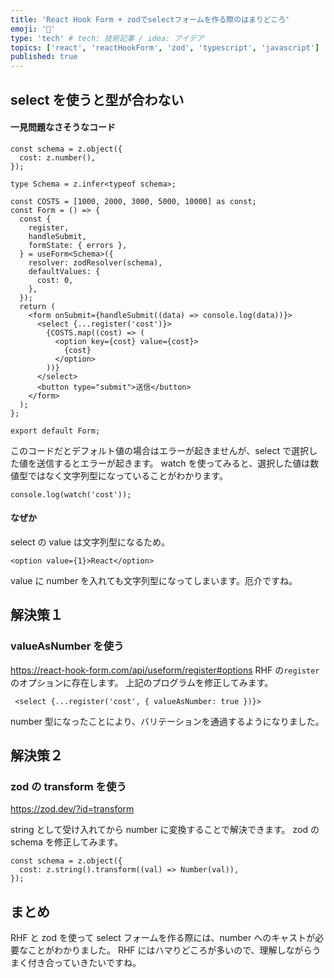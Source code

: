 ```yaml
---
title: 'React Hook Form + zodでselectフォームを作る際のはまりどころ'
emoji: '🦍'
type: 'tech' # tech: 技術記事 / idea: アイデア
topics: ['react', 'reactHookForm', 'zod', 'typescript', 'javascript']
published: true
---
```


## select を使うと型が合わない

#### 一見問題なさそうなコード

```tsx
const schema = z.object({
  cost: z.number(),
});

type Schema = z.infer<typeof schema>;

const COSTS = [1000, 2000, 3000, 5000, 10000] as const;
const Form = () => {
  const {
    register,
    handleSubmit,
    formState: { errors },
  } = useForm<Schema>({
    resolver: zodResolver(schema),
    defaultValues: {
      cost: 0,
    },
  });
  return (
    <form onSubmit={handleSubmit((data) => console.log(data))}>
      <select {...register('cost')}>
        {COSTS.map((cost) => (
          <option key={cost} value={cost}>
            {cost}
          </option>
        ))}
      </select>
      <button type="submit">送信</button>
    </form>
  );
};

export default Form;
```

このコードだとデフォルト値の場合はエラーが起きませんが、select で選択した値を送信するとエラーが起きます。
watch を使ってみると、選択した値は数値型ではなく文字列型になっていることがわかります。

```tsx
console.log(watch('cost'));
```

#### なぜか

select の value は文字列型になるため。

```tsx
<option value={1}>React</option>
```

value に number を入れても文字列型になってしまいます。厄介ですね。

## 解決策１

### valueAsNumber を使う

https://react-hook-form.com/api/useform/register#options
RHF の`register`のオプションに存在します。
上記のプログラムを修正してみます。

```tsx
 <select {...register('cost', { valueAsNumber: true })}>
```

number 型になったことにより、バリテーションを通過するようになりました。

## 解決策２

### zod の transform を使う

https://zod.dev/?id=transform

string として受け入れてから number に変換することで解決できます。
zod の schema を修正してみます。

```tsx
const schema = z.object({
  cost: z.string().transform((val) => Number(val)),
});
```

## まとめ

RHF と zod を使って select フォームを作る際には、number へのキャストが必要なことがわかりました。
RHF にはハマりどころが多いので、理解しながらうまく付き合っていきたいですね。
